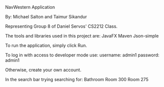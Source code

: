 NavWestern Application

By: Michael Salton and Taimur Sikandur

Representing Group 8 of Daniel Servos' CS2212 Class.

The tools and libraries used in this project are:
JavaFX
Maven
Json-simple

To run the application, simply click Run.

To log in with access to developer mode use: username: admin1
                                               password: admin1

Otherwise, create your own account.

In the search bar trying searching for:
Bathroom
Room 300
Room 275
